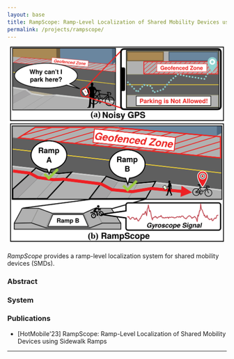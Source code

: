 ```yaml
---
layout: base
title: RampScope: Ramp-Level Localization of Shared Mobility Devices using Sidewalk Ramps
permalink: /projects/rampscope/
---
```



<div style="text-align: center; margin-bottom: 20px;">
    <img src="../../images/rampscope/intro.svg" alt="RampScope" style="width: 600px;">
</div>

*RampScope* provides a ramp-level localization system for shared mobility devices (SMDs). 

### Abstract

### System

### Publications

- [HotMobile'23] RampScope: Ramp-Level Localization of Shared Mobility Devices using Sidewalk Ramps

<hr>
